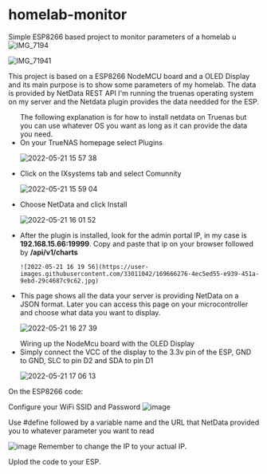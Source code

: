 # homelab-monitor
Simple ESP8266 based project to monitor parameters of a homelab u
![IMG_7194](https://user-images.githubusercontent.com/33011042/169668444-64da5411-e8ff-4471-ba7d-41d0761bfa91.jpg)


![IMG_71941](https://user-images.githubusercontent.com/33011042/169668450-c634321f-282a-409d-b8f9-62c3ff821207.jpg)




This project is based on a ESP8266 NodeMCU board and a OLED Display and its main purpose is to show some parameters of my homelab.
The data is provided by NetData REST API 
I'm running the truenas operating system on my server and the Netdata plugin provides the data needded for the ESP.







<ul>The following explanation is for how to install netdata on Truenas but you can use whatever OS you want as long as it can provide the data you need. 
 
   <li>On your TrueNAS homepage select Plugins</li>
   
   ![2022-05-21 15 57 38](https://user-images.githubusercontent.com/33011042/169666097-465fde5e-0507-40b1-afa2-f23f2b8050cf.jpg)

   


  <li>Click on the IXsystems tab and select Comunnity</li>
   
   ![2022-05-21 15 59 04](https://user-images.githubusercontent.com/33011042/169666141-435f3471-c2de-43cd-ba6e-fd485bfec3f6.jpg)
   
   
   
  
  
  <li>Choose NetData and click Install</li>
  
![2022-05-21 16 01 52](https://user-images.githubusercontent.com/33011042/169666149-7f62da79-381d-448c-88dd-d03200bea4b7.jpg)



   <li>After the plugin is installed, look for the admin portal IP, in my case is <b>192.168.15.66:19999</b>. Copy and paste that ip on your browser followed by <b>/api/v1/charts</b></li>
   
    ![2022-05-21 16 19 56](https://user-images.githubusercontent.com/33011042/169666276-4ec5ed55-e939-451a-9ebd-29c4687c9c62.jpg)

  <li>This page shows all the data your server is providing NetData on a JSON format. Later you can access this page on your microcontroller and choose what data you want to display.</li>
  
  ![2022-05-21 16 27 39](https://user-images.githubusercontent.com/33011042/169666470-70a4cbf9-16be-4a99-a5c9-a818d54cd38d.jpg)
  
  </ul>
  

  <ul>Wiring up the NodeMcu board with the OLED Display
  
  <li>Simply connect the VCC of the display to the 3.3v pin of the ESP, GND to GND, SLC to pin D2 and SDA to pin D1</li>
  
  ![2022-05-21 17 06 13](https://user-images.githubusercontent.com/33011042/169667386-976e9442-a084-41a3-a2db-ccd39026687f.jpg)
  </ul>
  
  
  On the ESP8266 code: 
  
  Configure your WiFi SSID and Password
  ![image](https://user-images.githubusercontent.com/33011042/169668161-fc85bfd3-48a4-4ba7-8759-fa3839590a9d.png)
  
  
  Use #define followed by a variable name and the URL that NetData provided you to whatever parameter you want to read
  
  ![image](https://user-images.githubusercontent.com/33011042/169668221-d2f7628a-e39d-4c8f-b518-a043a78d81a1.png)
  Remember to change the IP to your actual IP.
  
  Uplod the code to your ESP.

  
  
  

  

  
  
  
